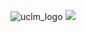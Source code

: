 ![uclm_logo](https://upload.wikimedia.org/wikipedia/commons/f/f1/LogoUCLM.jpg)
<img src="https://upload.wikimedia.org/wikipedia/commons/f/f1/LogoUCLM.jpg" >
